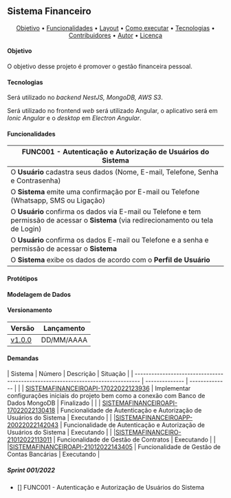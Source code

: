 ## Sistema Financeiro

<p align="center">
 <a href="#-objetivo">Objetivo</a> •
 <a href="#-funcionalidades">Funcionalidades</a> •
 <a href="#-layout">Layout</a> • 
 <a href="#-como-executar-o-projeto">Como executar</a> • 
 <a href="#-tecnologias">Tecnologias</a> • 
 <a href="#-contribuidores">Contribuidores</a> • 
 <a href="#-autor">Autor</a> • 
 <a href="#user-content--licença">Licença</a>
</p>

#### Objetivo

O objetivo desse projeto é promover o gestão financeira pessoal.

#### Tecnologias

Será utilizado no _backend NestJS, MongoDB, AWS S3_.

Será utilizado no frontend _web_ será utilizado Angular, o aplicativo será em _Ionic Angular_ e o _desktop_ em _Electron Angular_.

#### Funcionalidades

|**FUNC001 - Autenticação e Autorização de Usuários do Sistema**|
|--|
|O **Usuário** cadastra seus dados (Nome, E-mail, Telefone, Senha e Contrasenha) |
|O **Sistema** emite uma confirmação por E-mail ou Telefone (Whatsapp, SMS ou Ligação)|
|O **Usuário** confirma os dados via E-mail ou Telefone e tem permissão de acessar o **Sistema** (via redirecionamento ou tela de Login)|
|O **Usuário** confirma os dados E-mail ou Telefone e a senha e permissão de acessar o **Sistema**|
|O **Sistema** exibe os dados de acordo com o **Perfil de Usuário**|

#### Protótipos

#### Modelagem de Dados

#### Versionamento

| Versão                                                                        | Lançamento |
| -------------------------------------------------------------------------------- | --------------  |
| [v1.0.0](https://github.com/quintinodigital/sistemafinanceiroapp/tags) | DD/MM/AAAA  |

#### Demandas

| Sistema | Número | Descrição | Situação | 
| -------------------------------------------------------------------------------- | --------------  | --------------  |
| | [SISTEMAFINANCEIROAPI-17022022123936](https://github.com/quintinodigital/sistemafinanceiroapi/tree/SISTEMAFINANCEIROAPI-17022022123936) | Implementar configurações iniciais do projeto bem como a conexão com Banco de Dados MongoDB  | Finalizado |
| | [SISTEMAFINANCEIROAPI-17022022130418](https://github.com/quintinodigital/sistemafinanceiroapi/tree/SISTEMAFINANCEIROAPI-17022022130418) | Funcionalidade de Autenticação e Autorização de Usuários do Sistema | Executando |
| |[SISTEMAFINANCEIROAPP-20022022142043](https://github.com/quintinodigital/sistemafinanceiroapi/tree/SISTEMAFINANCEIROAPP-20022022142043) | Funcionalidade de Autenticação e Autorização de Usuários do Sistema | Executando |
| |[SISTEMAFINANCEIRO-21012022113011](https://github.com/quintinodigital/sistemafinanceiroapi/tree/SISTEMAFINANCEIRO-21012022113011) | Funcionalidade de Gestão de Contratos | Executando |
| |[SISTEMAFINANCEIROAPI-21012022143405](https://github.com/quintinodigital/sistemafinanceiroapi/tree/SISTEMAFINANCEIRO-21012022113011) | Funcionalidade de Gestão de Contas Bancárias | Executando |

##### Sprint 001/2022

- [] FUNC001 - Autenticação e Autorização de Usuários do Sistema

